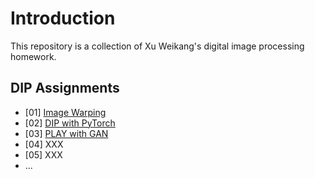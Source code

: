 # Introduction
This repository is a collection of Xu Weikang's digital image processing homework.
## DIP Assignments 
- [01] [Image Warping](Assignment_01/)
- [02] [DIP with PyTorch](Assignment_02/)
- [03] [PLAY with GAN](Assignment_03/)
- [04] XXX
- [05] XXX
- ...
